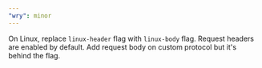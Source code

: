```yaml
---
"wry": minor
---
```


On Linux, replace `linux-header` flag with `linux-body` flag. Request headers are enabled by default. Add request body on custom protocol but it's behind the flag.


